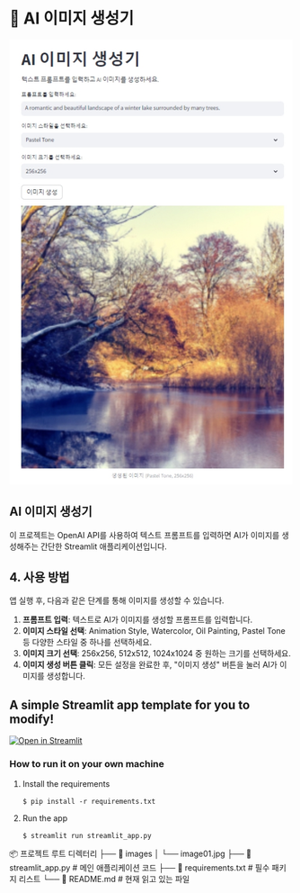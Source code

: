 # 🎈 AI 이미지 생성기

![프로젝트 로고](./images/image01.jpg)

## AI 이미지 생성기

이 프로젝트는 OpenAI API를 사용하여 텍스트 프롬프트를 입력하면 AI가 이미지를 생성해주는 간단한 Streamlit 애플리케이션입니다.

## 4. 사용 방법

앱 실행 후, 다음과 같은 단계를 통해 이미지를 생성할 수 있습니다.

1. **프롬프트 입력**: 텍스트로 AI가 이미지를 생성할 프롬프트를 입력합니다.
2. **이미지 스타일 선택**: Animation Style, Watercolor, Oil Painting, Pastel Tone 등 다양한 스타일 중 하나를 선택하세요.
3. **이미지 크기 선택**: 256x256, 512x512, 1024x1024 중 원하는 크기를 선택하세요.
4. **이미지 생성 버튼 클릭**: 모든 설정을 완료한 후, "이미지 생성" 버튼을 눌러 AI가 이미지를 생성합니다.

## A simple Streamlit app template for you to modify!

[![Open in Streamlit](https://static.streamlit.io/badges/streamlit_badge_black_white.svg)](https://blank-app-template.streamlit.app/)

### How to run it on your own machine

1. Install the requirements

   ```
   $ pip install -r requirements.txt
   ```

2. Run the app

   ```
   $ streamlit run streamlit_app.py
   ```




📦 프로젝트 루트 디렉터리
├── 📁 images
│   └── image01.jpg
├── 📄 streamlit_app.py  # 메인 애플리케이션 코드
├── 📄 requirements.txt  # 필수 패키지 리스트
└── 📄 README.md  # 현재 읽고 있는 파일
